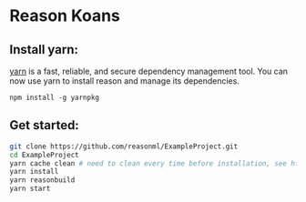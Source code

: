 # Reason Koans

## Install yarn:

[yarn](https://yarnpkg.com/) is a fast, reliable, and secure dependency management tool. You can now use yarn to install reason and manage its dependencies.

```
npm install -g yarnpkg
```

## Get started: 
```sh
git clone https://github.com/reasonml/ExampleProject.git
cd ExampleProject
yarn cache clean # need to clean every time before installation, see https://github.com/yarnpkg/yarn/issues/480
yarn install
yarn reasonbuild
yarn start
```

